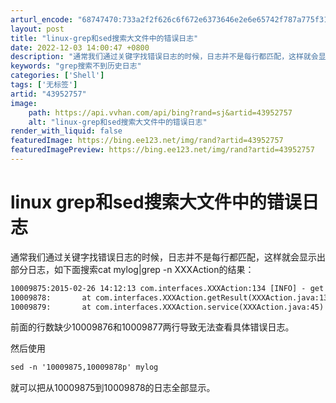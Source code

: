 ```yaml
---
arturl_encode: "68747470:733a2f2f626c6f672e6373646e2e6e65742f787a775f313233:2f61727469636c652f64657461696c732f3433393532373537"
layout: post
title: "linux-grep和sed搜索大文件中的错误日志"
date: 2022-12-03 14:00:47 +0800
description: "通常我们通过关键字找错误日志的时候，日志并不是每行都匹配，这样就会显示出部分日志，如下面搜索cat "
keywords: "grep搜索不到历史日志"
categories: ['Shell']
tags: ['无标签']
artid: "43952757"
image:
    path: https://api.vvhan.com/api/bing?rand=sj&artid=43952757
    alt: "linux-grep和sed搜索大文件中的错误日志"
render_with_liquid: false
featuredImage: https://bing.ee123.net/img/rand?artid=43952757
featuredImagePreview: https://bing.ee123.net/img/rand?artid=43952757
---
```


# linux grep和sed搜索大文件中的错误日志

通常我们通过关键字找错误日志的时候，日志并不是每行都匹配，这样就会显示出部分日志，如下面搜索cat mylog|grep -n XXXAction的结果：

```html
10009875:2015-02-26 14:12:13 com.interfaces.XXXAction:134 [INFO] - get list from:****，cost:92ms
10009878:       at com.interfaces.XXXAction.getResult(XXXAction.java:136)
10009879:       at com.interfaces.XXXAction.service(XXXAction.java:45)

```

前面的行数缺少10009876和10009877两行导致无法查看具体错误日志。

然后使用

```html
sed -n '10009875,10009878p' mylog
```

就可以把从10009875到10009878的日志全部显示。